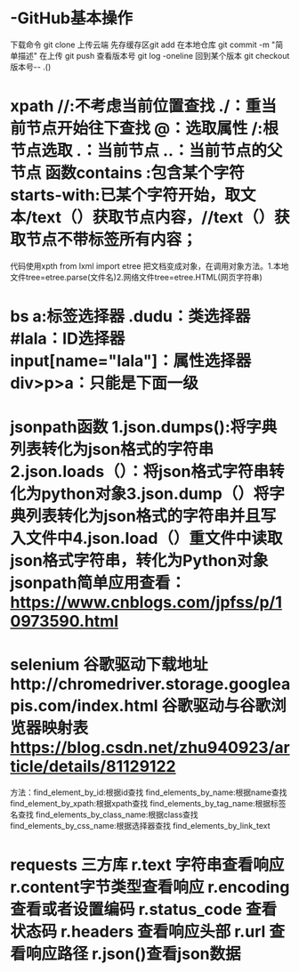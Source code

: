 # -GitHub基本操作
下载命令 git clone
 上传云端 先存缓存区git add 在本地仓库 git commit -m "简单描述"  在上传 git push
 查看版本号 git log -oneline 回到某个版本 git checkout 版本号-- .()
# xpath //:不考虑当前位置查找 ./：重当前节点开始往下查找 @：选取属性  /:根节点选取 .：当前节点  ..：当前节点的父节点 函数contains :包含某个字符 starts-with:已某个字符开始，取文本/text（）获取节点内容，//text（）获取节点不带标签所有内容；
代码使用xpth from lxml import etree 把文档变成对象，在调用对象方法。1.本地文件tree=etree.parse(文件名)2.网络文件tree=etree.HTML(网页字符串)
# bs a:标签选择器 .dudu：类选择器 #lala：ID选择器 input[name="lala"]：属性选择器 div>p>a：只能是下面一级
# jsonpath函数 1.json.dumps():将字典列表转化为json格式的字符串 2.json.loads（）：将json格式字符串转化为python对象3.json.dump（）将字典列表转化为json格式的字符串并且写入文件中4.json.load（）重文件中读取json格式字符串，转化为Python对象 jsonpath简单应用查看：https://www.cnblogs.com/jpfss/p/10973590.html
# selenium 谷歌驱动下载地址http://chromedriver.storage.googleapis.com/index.html 谷歌驱动与谷歌浏览器映射表 https://blog.csdn.net/zhu940923/article/details/81129122
方法：find_element_by_id:根据id查找 find_elements_by_name:根据name查找 find_element_by_xpath:根据xpath查找  find_elements_by_tag_name:根据标签名查找  find_elements_by_class_name:根据class查找  find_elements_by_css_name:根据选择器查找  find_elements_by_link_text
# requests 三方库 r.text 字符串查看响应 r.content字节类型查看响应 r.encoding 查看或者设置编码  r.status_code 查看状态码 r.headers 查看响应头部 r.url 查看响应路径 r.json()查看json数据
